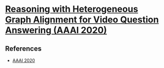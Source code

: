 # [Reasoning with Heterogeneous Graph Alignment for Video Question Answering (AAAI 2020)](https://drive.google.com/file/d/1Jd1ZjcqcifLrTP-MKa5GCsO0c861YccB/view?usp=drivesdk)

## References
- [AAAI 2020](https://ojs.aaai.org/index.php/AAAI/article/view/6767)